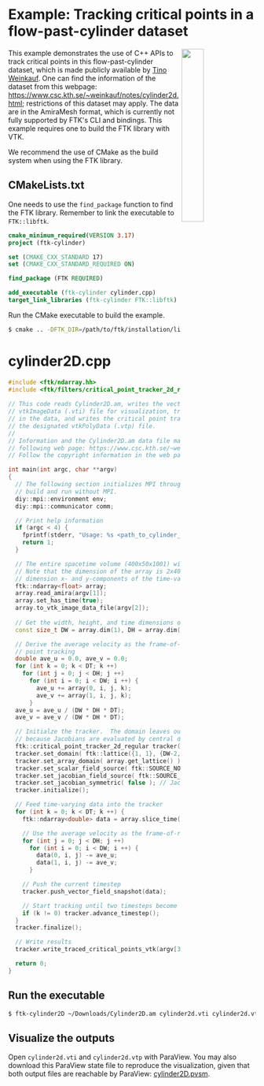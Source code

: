 # Example: Tracking critical points in a flow-past-cylinder dataset

<img align="right" width="30%" src="images/cylinder2D.png">

This example demonstrates the use of C++ APIs to track critical points in this flow-past-cylinder dataset, which is made publicly available by [Tino Weinkauf](https://www.csc.kth.se/~weinkauf/).  One can find the information of the dataset from this webpage: https://www.csc.kth.se/~weinkauf/notes/cylinder2d.html; restrictions of this dataset may apply.  The data are in the AmiraMesh format, which is currently not fully supported by FTK's CLI and bindings.  This example requires one to build the FTK library with VTK.

We recommend the use of CMake as the build system when using the FTK library. 

## CMakeLists.txt

One needs to use the `find_package` function to find the FTK library.  Remember to link the executable to `FTK::libftk`.  

```cmake
cmake_minimum_required(VERSION 3.17)
project (ftk-cylinder)

set (CMAKE_CXX_STANDARD 17)
set (CMAKE_CXX_STANDARD_REQUIRED ON)

find_package (FTK REQUIRED)

add_executable (ftk-cylinder cylinder.cpp)
target_link_libraries (ftk-cylinder FTK::libftk)
```

Run the CMake executable to build the example.

```bash
$ cmake .. -DFTK_DIR=/path/to/ftk/installation/lib/cmake/FTK
```

# cylinder2D.cpp

```c++
#include <ftk/ndarray.hh>
#include <ftk/filters/critical_point_tracker_2d_regular.hh>
  
// This code reads Cylinder2D.am, writes the vector field data into 
// vtkImageData (.vti) file for visualization, tracks critical points 
// in the data, and writes the critical point trackign results into 
// the designated vtkPolyData (.vtp) file.
//
// Information and the Cylinder2D.am data file may be found in the 
// following web page: https://www.csc.kth.se/~weinkauf/notes/cylinder2d.html
// Follow the copyright information in the web page; Restrictions may apply.  

int main(int argc, char **argv)
{
  // The following section initializes MPI through DIY.  The code should 
  // build and run without MPI.
  diy::mpi::environment env;   
  diy::mpi::communicator comm;

  // Print help information
  if (argc < 4) {
    fprintf(stderr, "Usage: %s <path_to_cylinder_2d_am> <output.vti> <output.vtp>\n", argv[0]);
    return 1;
  }

  // The entire spacetime volume (400x50x1001) will be read into the array
  // Note that the dimension of the array is 2x400x500x1001, with the first
  // dimension x- and y-components of the time-varying vector field
  ftk::ndarray<float> array;
  array.read_amira(argv[1]);
  array.set_has_time(true);
  array.to_vtk_image_data_file(argv[2]);
 
  // Get the width, height, and time dimensions of the domain
  const size_t DW = array.dim(1), DH = array.dim(2), DT = array.dim(3);

  // Derive the average velocity as the frame-of-reference for critical 
  // point tracking
  double ave_u = 0.0, ave_v = 0.0;
  for (int k = 0; k < DT; k ++)
    for (int j = 0; j < DH; j ++)
      for (int i = 0; i < DW; i ++) {
        ave_u += array(0, i, j, k);
        ave_v += array(1, i, j, k);
      }
  ave_u = ave_u / (DW * DH * DT);
  ave_v = ave_v / (DW * DH * DT);

  // Initialze the tracker.  The domain leaves out one cell on the boundary 
  // because Jacobians are evaluated by central differences
  ftk::critical_point_tracker_2d_regular tracker( comm );
  tracker.set_domain( ftk::lattice({1, 1}, {DW-2, DH-2}) ); 
  tracker.set_array_domain( array.get_lattice() );
  tracker.set_scalar_field_source( ftk::SOURCE_NONE ); // no scalar field
  tracker.set_jacobian_field_source( ftk::SOURCE_DERIVED );
  tracker.set_jacobian_symmetric( false ); // Jacobians are asymmetric
  tracker.initialize();

  // Feed time-varying data into the tracker
  for (int k = 0; k < DT; k ++) {
    ftk::ndarray<double> data = array.slice_time(k);

    // Use the average velocity as the frame-of-reference
    for (int j = 0; j < DH; j ++)
      for (int i = 0; i < DW; i ++) {
        data(0, i, j) -= ave_u;
        data(1, i, j) -= ave_v;
      }

    // Push the current timestep
    tracker.push_vector_field_snapshot(data);

    // Start tracking until two timesteps become available
    if (k != 0) tracker.advance_timestep();
  }
  tracker.finalize();

  // Write results
  tracker.write_traced_critical_points_vtk(argv[3]);

  return 0;
}
```

## Run the executable

```bash
$ ftk-cylinder2D ~/Downloads/Cylinder2D.am cylinder2d.vti cylinder2d.vtp
```

## Visualize the outputs

Open `cylinder2d.vti` and `cylinder2d.vtp` with ParaView.  You may also download this ParaView state file to reproduce the visualization, given that both output files are reachable by ParaView: [cylinder2D.pvsm](pvsm/cylinder2D.pvsm).

